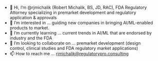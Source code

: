 - 👋 Hi, I’m @rjmichalik  (Robert Michalik, BS, JD, RAC), FDA Regulatory Attorney specializing in premarket development and regulatory application & approvals
- 👀 I’m interested in ... guiding new companies in bringing AI/ML-enabled products to market.
- 🌱 I’m currently learning ... current trends in AI/ML that are endorsed by industry and the FDA
- 💞️ I’m looking to collaborate on ... premarket development (design control, clinical studies and FDA regulatory market applications) 
- 📫 How to reach me ... rjmichalik@regulatorypro.consulting

<!---
rjmichalik/rjmichalik is a ✨ special ✨ repository because its `README.md` (this file) appears on your GitHub profile.
You can click the Preview link to take a look at your changes.
--->

